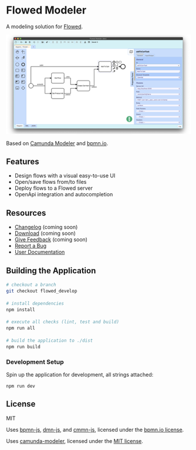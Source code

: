 # Flowed Modeler

A modeling solution for [Flowed](https://danielduarte.github.io/flowed).

![Flowed Modeler](docs/screenshot.png)

Based on [Camunda Modeler](https://github.com/camunda/camunda-modeler) and [bpmn.io](http://bpmn.io).

## Features

* Design flows with a visual easy-to-use UI
* Open/save flows from/to files
* Deploy flows to a Flowed server
* OpenApi integration and autocompletion


## Resources

* [Changelog](#) (coming soon)
* [Download](#) (coming soon)
* [Give Feedback](#) (coming soon)
* [Report a Bug](https://github.com/danielduarte/flowed-modeler/issues)
* [User Documentation](https://github.com/danielduarte/flowed-modeler/blob/flowed_develop/README.md)


## Building the Application

```sh
# checkout a branch
git checkout flowed_develop

# install dependencies
npm install

# execute all checks (lint, test and build)
npm run all

# build the application to ./dist
npm run build
```


### Development Setup

Spin up the application for development, all strings attached:

```
npm run dev
```


## License

MIT

Uses [bpmn-js](https://github.com/bpmn-io/bpmn-js), [dmn-js](https://github.com/bpmn-io/dmn-js), and [cmmn-js](https://github.com/bpmn-io/cmmn-js), licensed under the [bpmn.io license](http://bpmn.io/license).

Uses [camunda-modeler](https://github.com/camunda/camunda-modeler), licensed under the [MIT license](https://github.com/camunda/camunda-modeler/blob/develop/LICENSE).
